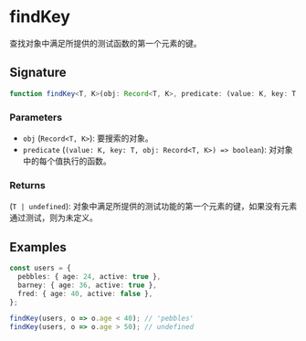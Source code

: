 # findKey

查找对象中满足所提供的测试函数的第一个元素的键。

## Signature

```typescript
function findKey<T, K>(obj: Record<T, K>, predicate: (value: K, key: T, obj: Record<T, K>) => boolean): T | undefined;
```

### Parameters

- `obj` (`Record<T, K>`): 要搜索的对象。
- `predicate` (`(value: K, key: T, obj: Record<T, K>) => boolean`): 对对象中的每个值执行的函数。

### Returns

(`T | undefined`): 对象中满足所提供的测试功能的第一个元素的键，如果没有元素通过测试，则为未定义。

## Examples

```typescript
const users = {
  pebbles: { age: 24, active: true },
  barney: { age: 36, active: true },
  fred: { age: 40, active: false },
};

findKey(users, o => o.age < 40); // 'pebbles'
findKey(users, o => o.age > 50); // undefined
```
